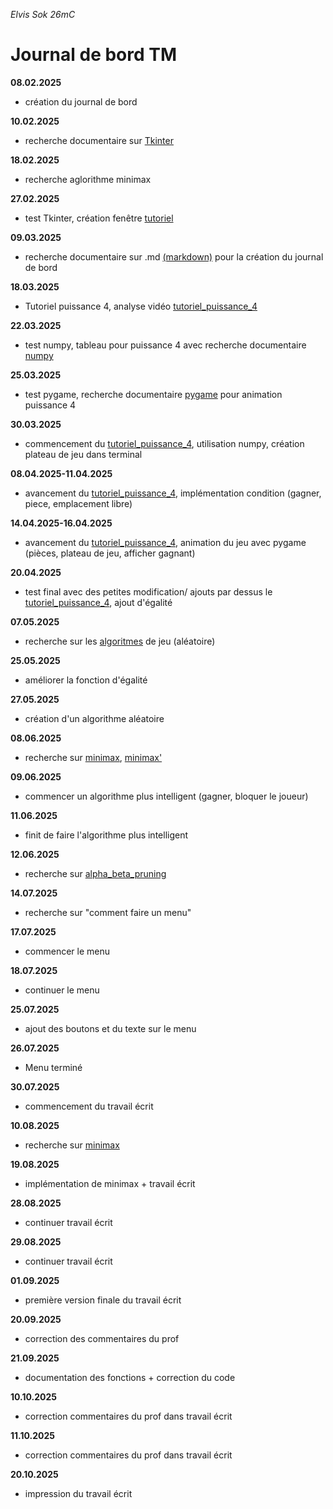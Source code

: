 *Elvis Sok 26mC*

# Journal de bord TM

**08.02.2025**
- création du journal de bord

**10.02.2025**
- recherche documentaire sur [Tkinter](https://tkdocs.com/tutorial/index.html)

**18.02.2025**
- recherche aglorithme minimax

**27.02.2025**
- test Tkinter, création fenêtre [tutoriel](https://www.youtube.com/watch?v=yA2E4uXIn0g&list=PLjrnnc4BZaRCR5eOXSTAgKJpBl62Y7o45&index=2)

**09.03.2025**
- recherche documentaire sur .md [(markdown)](https://shd101wyy.github.io/markdown-preview-enhanced/#/markdown-basics) pour la création du journal de bord

**18.03.2025**
- Tutoriel puissance 4, analyse vidéo [tutoriel_puissance_4](https://youtu.be/XpYz-q1lxu8?si=vDCVqXGDOU7K_P8p)

**22.03.2025**
- test numpy, tableau pour puissance 4 avec recherche documentaire [numpy](https://numpy.org/doc/2.2/user/absolute_beginners.html#how-to-create-a-basic-array)

**25.03.2025**
- test pygame, recherche documentaire [pygame](https://www.pygame.org/docs/) pour animation puissance 4

**30.03.2025**
- commencement du [tutoriel_puissance_4](https://youtu.be/XpYz-q1lxu8?si=vDCVqXGDOU7K_P8p), utilisation numpy, création plateau de jeu dans terminal

**08.04.2025-11.04.2025**
- avancement du [tutoriel_puissance_4](https://youtu.be/XpYz-q1lxu8?si=vDCVqXGDOU7K_P8p), implémentation condition (gagner, piece, emplacement libre) 

**14.04.2025-16.04.2025**
- avancement du [tutoriel_puissance_4](https://youtu.be/XpYz-q1lxu8?si=vDCVqXGDOU7K_P8p), animation du jeu avec pygame (pièces, plateau de jeu, afficher gagnant)

**20.04.2025**
- test final avec des petites modification/ ajouts par dessus le [tutoriel_puissance_4](https://youtu.be/XpYz-q1lxu8?si=vDCVqXGDOU7K_P8p), ajout d'égalité

**07.05.2025**
- recherche sur les [algoritmes](https://www.youtube.com/watch?v=y7AKtWGOPAE) de jeu (aléatoire)

**25.05.2025**
- améliorer la fonction d'égalité

**27.05.2025**
- création d'un algorithme aléatoire

**08.06.2025**
- recherche sur [minimax](https://www.youtube.com/watch?v=l-hh51ncgDI), [minimax'](https://www.youtube.com/watch?v=DV5d31z1xTI&t=2s)

**09.06.2025**
- commencer un algorithme plus intelligent (gagner, bloquer le joueur)

**11.06.2025**
- finit de faire l'algorithme plus intelligent

**12.06.2025**
- recherche sur [alpha_beta_pruning](https://www.youtube.com/watch?v=A7AO152vy50)

**14.07.2025**
- recherche sur "comment faire un menu"

**17.07.2025**
- commencer le menu

**18.07.2025**
- continuer le menu

**25.07.2025**
- ajout des boutons et du texte sur le menu

**26.07.2025**
- Menu terminé

**30.07.2025**
- commencement du travail écrit

**10.08.2025**
- recherche sur [minimax](https://www.youtube.com/watch?v=5y2a0Zhgq0U)

**19.08.2025**
- implémentation de minimax + travail écrit

**28.08.2025**
- continuer travail écrit

**29.08.2025**
- continuer travail écrit 

**01.09.2025**
- première version finale du travail écrit

**20.09.2025**
- correction des commentaires du prof

**21.09.2025**
- documentation des fonctions + correction du code

**10.10.2025**
- correction commentaires du prof dans travail écrit

**11.10.2025**
- correction commentaires du prof dans travail écrit

**20.10.2025**
- impression du travail écrit
